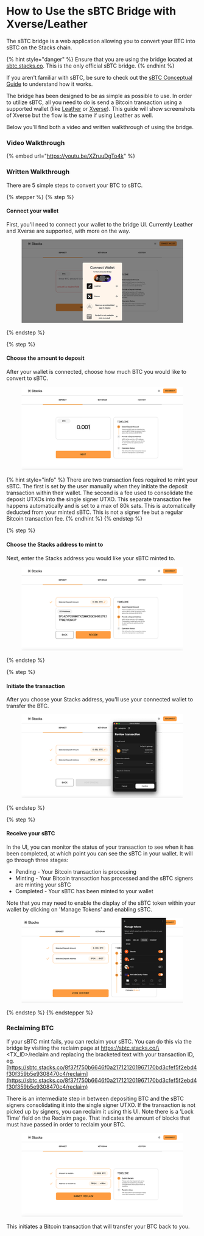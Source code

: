 # How to Use the sBTC Bridge with Xverse/Leather

The sBTC bridge is a web application allowing you to convert your BTC into sBTC on the Stacks chain.

{% hint style="danger" %}
Ensure that you are using the bridge located at [sbtc.stacks.co](https://sbtc.stacks.co/). This is the only official sBTC bridge.
{% endhint %}

If you aren't familiar with sBTC, be sure to check out the [sBTC Conceptual Guide](https://app.gitbook.com/s/H74xqoobupBWwBsVMJhK/sbtc) to understand how it works.

The bridge has been designed to be as simple as possible to use. In order to utilize sBTC, all you need to do is send a Bitcoin transaction using a supported wallet (like [Leather](https://leather.io/) or [Xverse](https://www.xverse.app/)). This guide will show screenshots of Xverse but the flow is the same if using Leather as well.

Below you'll find both a video and written walkthrough of using the bridge.

### Video Walkthrough

{% embed url="https://youtu.be/XZruuDgTo4k" %}

### Written Walkthrough

There are 5 simple steps to convert your BTC to sBTC.

{% stepper %}
{% step %}
#### Connect your wallet

First, you'll need to connect your wallet to the bridge UI. Currently Leather and Xverse are supported, with more on the way.

<figure><img src="../.gitbook/assets/image (9).png" alt=""><figcaption></figcaption></figure>
{% endstep %}

{% step %}
#### Choose the amount to deposit

After your wallet is connected, choose how much BTC you would like to convert to sBTC.

<figure><img src="../.gitbook/assets/image (10).png" alt=""><figcaption></figcaption></figure>

{% hint style="info" %}
There are two transaction fees required to mint your sBTC. The first is set by the user manually when they initiate the deposit transaction within their wallet. The second is a fee used to consolidate the deposit UTXOs into the single signer UTXO. This separate transaction fee happens automatically and is set to a max of 80k sats. This is automatically deducted from your minted sBTC. This is not a signer fee but a regular Bitcoin transaction fee.
{% endhint %}
{% endstep %}

{% step %}
#### Choose the Stacks address to mint to

Next, enter the Stacks address you would like your sBTC minted to.

<figure><img src="../.gitbook/assets/image (11).png" alt=""><figcaption></figcaption></figure>
{% endstep %}

{% step %}
#### Initiate the transaction

After you choose your Stacks address, you'll use your connected wallet to transfer the BTC.

<figure><img src="../.gitbook/assets/image (12).png" alt=""><figcaption></figcaption></figure>
{% endstep %}

{% step %}
#### Receive your sBTC

In the UI, you can monitor the status of your transaction to see when it has been completed, at which point you can see the sBTC in your wallet. It will go through three stages:

* Pending - Your Bitcoin transaction is processing
* Minting - Your Bitcoin transaction has processed and the sBTC signers are minting your sBTC
* Completed - Your sBTC has been minted to your wallet

Note that you may need to enable the display of the sBTC token within your wallet by clicking on 'Manage Tokens' and enabling sBTC.

<figure><img src="../.gitbook/assets/image (13).png" alt=""><figcaption></figcaption></figure>
{% endstep %}
{% endstepper %}

### Reclaiming BTC

If your sBTC mint fails, you can reclaim your sBTC. You can do this via the bridge by visiting the reclaim page at https://sbtc.stacks.co/\<TX\_ID>/reclaim and replacing the bracketed text with your transaction ID, eg. [https://sbtc.stacks.co/8f37f750b6646f0a217121201967170bd3cfef5f2ebd4f30f359b5e9308470c4/reclaim](https://sbtc.stacks.co/8f37f750b6646f0a217121201967170bd3cfef5f2ebd4f30f359b5e9308470c4/reclaim)

There is an intermediate step in between depositing BTC and the sBTC signers consolidating it into the single signer UTXO. If the transaction is not picked up by signers, you can reclaim it using this UI. Note there is a 'Lock Time' field on the Reclaim page. That indicates the amount of blocks that must have passed in order to reclaim your BTC.

<figure><img src="../.gitbook/assets/image (14).png" alt=""><figcaption></figcaption></figure>

This initiates a Bitcoin transaction that will transfer your BTC back to you.
